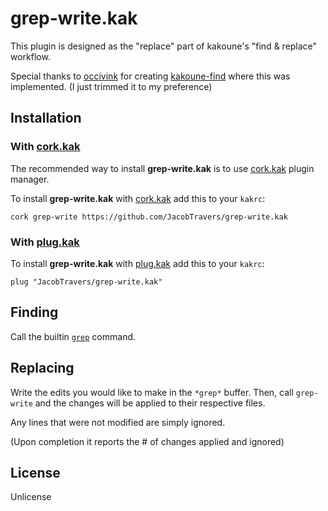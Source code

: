 # grep-write.kak

This plugin is designed as the "replace" part of kakoune's "find & replace" workflow.

Special thanks to [occivink][1] for creating [kakoune-find][2] where this was implemented. (I just trimmed it to my preference)

## Installation

### With [cork.kak][3]

The recommended way to install **grep-write.kak** is to use [cork.kak][3] plugin manager.

To install **grep-write.kak** with [cork.kak][3] add this to your `kakrc`:

``` kak
cork grep-write https://github.com/JacobTravers/grep-write.kak
```

### With [plug.kak][4]

To install **grep-write.kak** with [plug.kak][4] add this to your `kakrc`:
``` kak
plug "JacobTravers/grep-write.kak"
```


## Finding

Call the builtin [`grep`][5] command.

## Replacing

Write the edits you would like to make in the `*grep*` buffer. Then, call `grep-write` and the changes will be applied to their respective files.

Any lines that were not modified are simply ignored.

(Upon completion it reports the # of changes applied and ignored)

## License

Unlicense



[1]: https://github.com/occivink
[2]: https://github.com/occivink/kakoune-find
[3]: https://github.com/topisani/cork.kak
[4]: https://github.com/andreyorst/plug.kak
[5]: https://github.com/mawww/kakoune/blob/master/rc/tools/grep.kak
